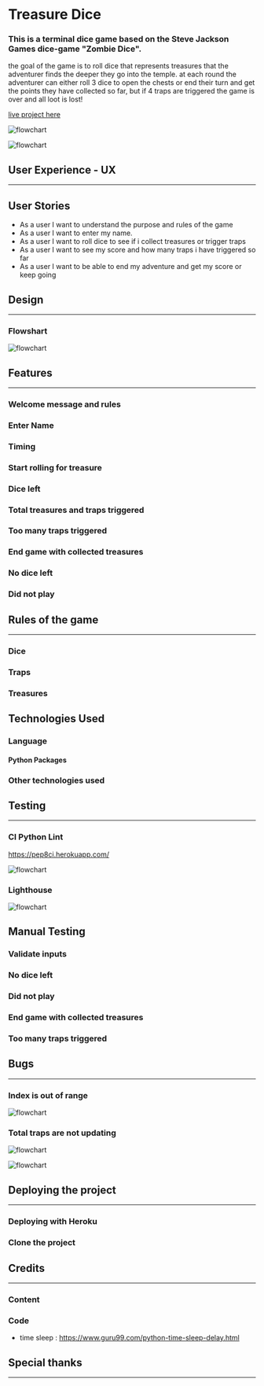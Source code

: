 # Treasure Dice

### This is a terminal dice game based on the Steve Jackson Games dice-game "Zombie Dice".

the goal of the game is to roll dice that represents treasures that the adventurer finds the deeper they go into the temple. at each round the adventurer can either roll 3 dice to open the chests or end their turn and get the points they have collected so far, but if 4 traps are triggered the game is over and all loot is lost!

[live project here](https://treasure-dice.herokuapp.com/)

![flowchart](https://i.imgur.com/eXrEECr.png)

![flowchart](https://i.imgur.com/SDLr3up.png)

## User Experience - UX

---

## User Stories

- As a user I want to understand the purpose and rules of the game
- As a user I want to enter my name.
- As a user I want to roll dice to see if i collect treasures or trigger traps
- As a user I want to see my score and how many traps i have triggered so far
- As a user I want to be able to end my adventure and get my score or keep going


## Design

---

### Flowshart

![flowchart](https://i.imgur.com/2v5cJaN.png)

## Features

---

### Welcome message and rules

### Enter Name

### Timing

### Start rolling for treasure

### Dice left

### Total treasures and traps triggered

### Too many traps triggered

### End game with collected treasures

### No dice left

### Did not play

## Rules of the game

---

### Dice

### Traps

### Treasures

## Technologies Used

### Language

#### Python Packages

### Other technologies used

## Testing

---

### CI Python Lint
https://pep8ci.herokuapp.com/

![flowchart](https://i.imgur.com/vNDHrqQ.png)

### Lighthouse

![flowchart](https://i.imgur.com/WeIe1zR.png)

## Manual Testing

### Validate inputs

### No dice left

### Did not play

### End game with collected treasures

### Too many traps triggered

## Bugs

---

### Index is out of range

![flowchart](https://i.imgur.com/VI8rxZk.png)

### Total traps are not updating

![flowchart](https://i.imgur.com/Ct8CLrs.png)

![flowchart](https://i.imgur.com/xdhPvOU.png)

## Deploying the project

---

### Deploying with Heroku

### Clone the project

## Credits

---

### Content

### Code

- time sleep : https://www.guru99.com/python-time-sleep-delay.html

## Special thanks

---